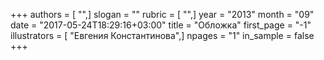 +++
authors = [ "",]
slogan = ""
rubric = [ "",]
year = "2013"
month = "09"
date = "2017-05-24T18:29:16+03:00"
title = "Обложка"
first_page = "-1"
illustrators = [ "Евгения Константинова",]
npages = "1"
in_sample = false
+++
